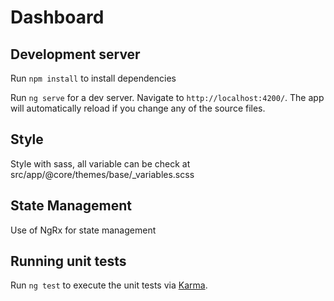 # Dashboard
## Development server
Run `npm install` to install dependencies

Run `ng serve` for a dev server. Navigate to `http://localhost:4200/`. The app will automatically reload if you change any of the source files.

## Style  
Style with sass, all variable can be check at src/app/@core/themes/base/_variables.scss

## State Management
Use of NgRx for state management
## Running unit tests

Run `ng test` to execute the unit tests via [Karma](https://karma-runner.github.io).

